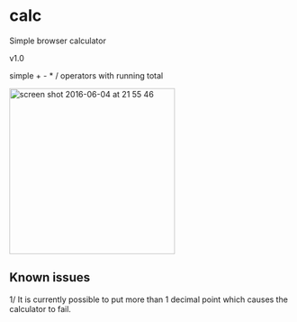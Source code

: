 # calc
Simple browser calculator

v1.0

simple + - * / operators with running total

<img width="294" alt="screen shot 2016-06-04 at 21 55 46" src="https://cloud.githubusercontent.com/assets/19474685/15802044/2e2586e2-2a9f-11e6-9c00-352f3042fcbe.png">

## Known issues

1/ It is currently possible to put more than 1 decimal point which causes the calculator to fail.
